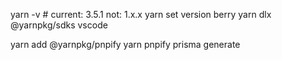 yarn -v  # current: 3.5.1 not: 1.x.x
yarn set version berry
yarn dlx @yarnpkg/sdks vscode

yarn add @yarnpkg/pnpify
yarn pnpify prisma generate
